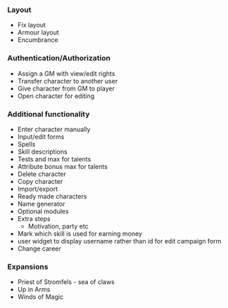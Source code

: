 ### Layout
- Fix layout
- Armour layout
- Encumbrance

### Authentication/Authorization
- Assign a GM with view/edit rights
- Transfer character to another user
- Give character from GM to player
- Open character for editing

### Additional functionality
- Enter character manually
- Input/edit forms
- Spells
- Skill descriptions
- Tests and max for talents
- Attribute bonus max for talents
- Delete character
- Copy character
- Import/export
- Ready made characters
- Name generator
- Optional modules
- Extra steps
  - Motivation, party etc
- Mark which skill is used for earning money
- user widget to display username rather than id for edit campaign form
- Change career

### Expansions
- Priest of Stromfels - sea of claws
- Up in Arms
- Winds of Magic
